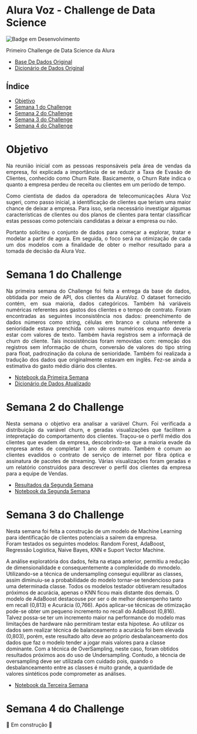 # Alura Voz - Challenge de Data Science

![Badge em Desenvolvimento](http://img.shields.io/static/v1?label=STATUS&message=EM%20DESENVOLVIMENTO&color=GREEN&style=for-the-badge)

Primeiro Challenge de Data Science da Alura

* [Base De Dados Original](https://raw.githubusercontent.com/sthemonica/alura-voz/main/Dados/Telco-Customer-Churn.json)
* [Dicionário de Dados Original](https://github.com/sthemonica/alura-voz/blob/main/dicionario.md)

## Índice 

* [Objetivo](#objetivo)
* [Semana 1 do Challenge](#semana-1-do-Challenge)
* [Semana 2 do Challenge](#semana-2-do-Challenge)
* [ Semana 3 do Challenge](#semana-3-do-Challenge)
* [Semana 4 do Challenge](#semana-4-do-Challenge)

# Objetivo

<p align='justify'>Na reunião inicial com as pessoas responsáveis pela área de vendas da empresa, foi explicada a importância de se reduzir a Taxa de Evasão de Clientes, conhecido como Churn Rate. Basicamente, o Churn Rate indica o quanto a empresa perdeu de receita ou clientes em um período de tempo.</p>
<p align='justify'> Como cientista de dados da operadora de telecomunicações Alura Voz sugeri, como passo inicial, a identificação de clientes que teriam uma maior chance de deixar a empresa. Para isso, seria necessário investigar algumas características de clientes ou dos planos de clientes para tentar classificar estas pessoas como potenciais candidatas a deixar a empresa ou não.</p>
<p align='justify'> Portanto soliciteu o conjunto de dados para começar a explorar, tratar e modelar a partir de agora. Em seguida, o foco será na otimização de cada um dos modelos com a finalidade de obter o melhor resultado para a tomada de decisão da Alura Voz. </p>

# Semana 1 do Challenge

<p align='justify'> Na primeira semana do Challenge foi feita a entrega da base de dados, obtidada por meio de API, dos clientes da AluraVoz. O dataset fornecido contém, em sua maioria, dados categóricos. Também há variáveis numéricas referentes aos gastos dos clientes e o tempo de contrato. Foram encontradas as seguintes inconsistência nos dados: preenchimento de dados números como string, células em branco e coluna referente a senioridade estava prenchida com valores numéricos enquanto deveria estar com valores de texto. Também havia registros sem a informaçã de churn do cliente. Tais incosistências foram removidas com: remoção dos registros sem informação de churn, conversão de valores do tipo string para float, padrozinação da coluna de senioridade. Também foi realizada a tradução dos dados que originalmente estavam em inglês. Fez-se ainda a estimativa do gasto médio diário dos clientes.

- [Notebook da Primeira Semana](https://github.com/duartejr/challenge_data_science_alura_voz/blob/main/semana_01/semana_1_explorando_dados.ipynb)
- [Dicionário de Dados Atualizado](https://github.com/duartejr/challenge_data_science_alura_voz/blob/main/dados/novo_dicionario_dados.md)

# Semana 2 do Challenge

<p align='justify'>Nesta semana o objetivo era analisar a variável Churn. Foi verificada a distribuição da variável churn, e geradas visualizações que facilitem a intepretação do comportamento dos clientes. Traçou-se o perfil médio dos clientes que evadem da empresa, descobrindo-se que a maioria evade da empresa antes de completar 1 ano de contrato. Também é comum ao clientes evadidos o contrato de serviço de internet por fibra óptica e assinatura de pacotes de streaming. Várias visualizações foram geradas e um relatório construídos para descrever o perfil dos clientes da empresa para a equipe de Vendas.</p>

- [Resultados da Segunda Semana](https://github.com/duartejr/challenge_data_science_alura_voz/tree/main/semana_02)
- [Notebook da Segunda Semana](https://github.com/duartejr/challenge_data_science_alura_voz/blob/main/semana_02/semana_2_analise_variavel_churn.ipynb)


# Semana 3 do Challenge

Nesta semana foi feita a construção de um modelo de Machine Learning para identificação de clientes potenciais a saírem da empresa.</br>
Foram testados os seguintes modelos: Random Forest, AdaBoost, Regressão Logística, Naive Bayes, KNN e Suport Vector Machine.</br>
<p aligh='justify'>A análise exploratória dos dados, feita na etapa anterior, permitiu a redução de dimensionalidade e consequentemente a complexidade do mmodelo. Utilizando-se a técnica de undersampling consegui equilibrar as classes, assim diminuiu-se a probabilidade do modelo tornar-se tendencioso para uma determinada classe. Todos os modelos testador obtiveram resultados próximos de acurácia, apenas o KNN ficou mais distante dos demais. O modelo de AdaBoost destacouse por ser o de melhor desempenho tanto em recall (0,813) e Acurácia (0,766). Após aplicar-se técnicas de otimização pode-se obter um pequeno incremento no recall do AdaBoost (0,816). Talvez possa-se ter um incremento maior na performance do modelo mas limitações de hardware não permitiram testar esta hípotese. Ao utilizar os dados sem realizar técnica de balanceamento a acurácia foi bem elevada (0,803), porém, este resultado alto deve ao próprio desbalanceamento dos dados que faz o modelo tender a jogar mais valores para a classe dominante. Com a técnica de OverSampling, neste caso, foram obtidos resultados próximos aos do uso de Undersampling. Contudo, a técncia de oversampling deve ser utilizada com cuidado pois, quando o desbalanceamento entre as classes é muito grande, a quantidade de valores sintéticos pode comprometer as análises.</p>

- [Notebook da Terceira Semana](https://github.com/duartejr/challenge_data_science_alura_voz/blob/main/semana_03/semana_3_analise_machine_learning.ipynb)

# Semana 4 do Challenge

:construction: Em construção :construction:

